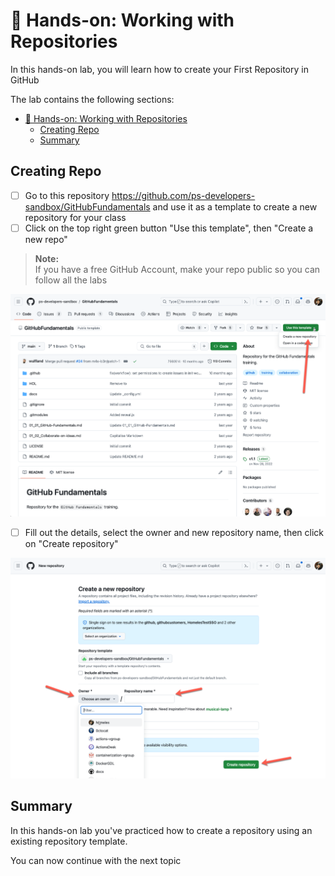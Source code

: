 # 🔨 Hands-on: Working with Repositories

In this hands-on lab, you will learn how to create your First Repository in GitHub

The lab contains the following sections:
- [🔨 Hands-on: Working with Repositories](#-hands-on-working-with-repositories)
  - [Creating Repo](#creating-repo)
  - [Summary](#summary)

## Creating Repo

- [ ] Go to this repository https://github.com/ps-developers-sandbox/GitHubFundamentals and use it as a template to create a new repository for your class
- [ ] Click on the top right green button "Use this template", then "Create a new repo"

>**Note:**  
>If you have a free GitHub Account, make your repo public so you can follow all the labs

<img width="655" alt="image" src="../images/01_CreateRepo1.png">

- [ ] Fill out the details, select the owner and new repository name, then click on "Create repository"

<img width="655" alt="image" src="../images/01_CreateRepo2.png">

## Summary 

In this hands-on lab you've practiced how to create a repository using an existing repository template.

You can now continue with the next topic